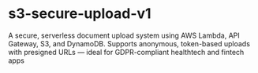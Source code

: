 # s3-secure-upload-v1
A secure, serverless document upload system using AWS Lambda, API Gateway, S3, and DynamoDB. Supports anonymous, token-based uploads with presigned URLs — ideal for GDPR-compliant healthtech and fintech apps
